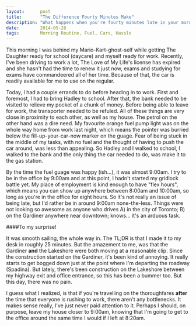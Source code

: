 ```yaml
---
layout:      post
title:       "The Difference Fourty Minutes Make"
description: "What happens when you're fourty minutes late in your morning routine"
date:        2014-05-28
tags:        Morning Routine, Fuel, Cars, Hassle
---
```


This morning I was behind my Mario-Kart-ghost-self while getting The Daughter ready for school (daycare) and myself ready for work. Recently, I've been driving to work a lot, The Love of My Life's license has expired and she hasn't had the time to renew it just now, exams and studying for exams have commandeered all of her time. Because of that, the car is readily available for me to use on the regular.

Today, I had a couple errands to do before heading in to work. First and foremost, I had to bring Hadley to school. After that, the bank needed to be visited to relieve my pocket of a chunk of money. Before being able to leave for work, the transporter needed to be refuled. All of these things are very close in proximity to each other, as well as my house. The petrol on the other hand was a dire need. My favourite orange fuel pump light was on the whole way home from work last night, which means the pointer was burried below the fill-up-your-car-now marker on the guage. Fear of being stuck in the middle of my tasks, with no fuel and the thought of having to push the car around, was less than appealing. So Hadley and I walked to school, I walked to the bank and the only thing the car needed to do, was make it to the gas station.

By the time the fuel guage was happy (ish...), it was almost 9:00am. I try to be in the office by 9:00am and at this point, I hadn't started my gridlock battle yet. My place of employment is kind enough to have "flex hours", which means you can show up anywhere between 8:00am and 10:00am, so long as you're in the office for eight hours. So it's not really an issue of being late, but I'd rather be in around 9:00am none-the-less. Things were not looking so awesome as anyone who drives A) in the city of Toronto; B) on the Gardiner anywhere near downtown; knows... it's an arduous task.

####To my surprise!

It was smooth sailing, the whole way in. The TL;DR is that I made it to my desk in roughly 25 minutes. But the amazement to me, was that the Gardiner **and** the Lakeshore were both moving at a reasonable clip. Since the construction started on the Gardiner, it's been kind of annoying. It really starts to get bogged down just at the point where I'm departing the roadway (Spadina). But lately, there's been construction on the Lakeshore between my highway exit and office entrance, so this has been a bummer too. But this day, there was no pain.

I guess what I realized, is that if you're travelling on the thoroughfares **after** the time that everyone is rushing to work, there aren't any bottlenecks. It makes sense really, I've just never paid attention to it. Perhaps I should, on purpose, leave my house closer to 9:00am, knowing that I'm going to get to the office around the same time I would if I left at 8:20am.

